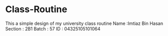 # Class-Routine
This a simple design of my university class routine
Name   :Imtiaz Bin Hasan 
Section : 2B1
Batch   : 57
ID      : 04325105101064
